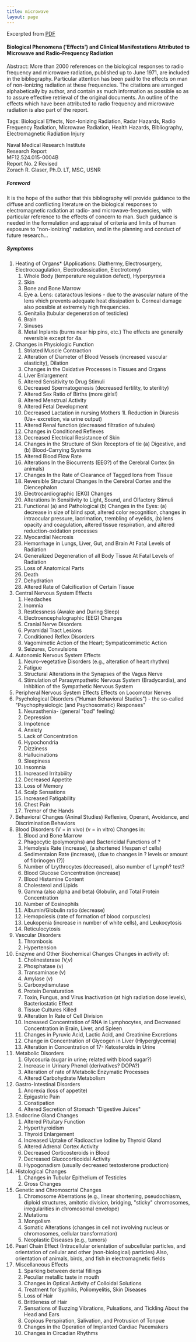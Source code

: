 ```yaml
---
title: microwave
layout: page
---
```


Excerpted from [PDF](https://www.stetzerelectric.com/wp-content/uploads/Naval-Medical-Research-Institute-1972-Full-Bibliography.pdf)

#### Biological Phenomena ('Effects') and Clinical Manifestations Attributed to Microwave and Radio-Frequency Radiation

Abstract: More than 2000 references on the biological responses to radio frequency and microwave radiation, published up to June 1971, are included in the bibliography. Particular attention has been paid to the effects on man of non-ionizing radiation at these frequencies. The citations are arranged alphabetically by author, and contain as much information as possible so as to assure effective retrieval of the original documents. An outline of the effects which have been attributed to radio frequency and microwave radiation is also part of the report.

Tags: Biological Effects, Non-Ionizing Radiation, Radar Hazards, Radio Frequency Radiation, Microwave Radiation, Health Hazards, Bibliography, Electromagnetic Radiation Injury

Naval Medical Research Institute  
Research Report  
MF12.524.015-0004B  
Report No. 2 Revised  
Zorach R. Glaser, Ph.D. LT, MSC, USNR

##### Foreword

It is the hope of the author that this bibliography will provide guidance to the diffuse and conflicting literature on the biological responses to electromagnetic radiation at radio- and microwave-frequencies, with particular reference to the effects of concern to man. Such guidance is needed in the formulation and appraisal of criteria and limits of human exposure to "non-ionizing" radiation, and in the planning and conduct of future research...

##### Symptoms

1. Heating of Organs* (Applications: Diathermy, Electrosurgery, Electrocoagulation, Electrodessication, Electrotomy)
    1. Whole Body (temperature regulation defect), Hyperpyrexia
    2. Skin
    3. Bone and Bone Marrow
    4. Eye
        a. Lens: cataractous lesions - due to the avascular nature of the lens vhich prevents adequate heat dissipation
        b. Corneal damage also possible at extremely high frequencies.
    5. Genitalia (tubular degeneration of testicles)
    6. Brain
    7. Sinuses
    8. Metal Inplants (burns near hip pins, etc.)
    The effects are generally reversible except for 4a.
2. Changes in Physiologic Function
    1. Striated Muscle Contraction
    2. Alteration of Diameter of Blood Vessels (increased vascular elasticity), Dilation
    3. Changes in the Oxidative Processes in Tissues and Organs
    4. Liver Enlargement
    5. Altered Sensitivity to Drug Stimuli
    6. Decreased Spermatogenesis (decreased fertility, to sterility)
    7. Altered Sex Ratio of Births (more girls!)
    8. Altered Menstrual Activity
    9. Altered Fetal Development
    10. Decreased Lactation in nursing Mothers
    1l. Reduction in Diuresis (Ua+ excretion, via urine output)
    12. Altered Renal function (decreased filtration of tubules)
    13. Changes in Conditioned Reflexes
    14. Decreased Electrical Resistance of Skin
    15. Changes in the Structure of Skin Receptors of tie (a) Digestive, and (b) Blood-Carrying Systems
    16. Altered Blood Flow Rate
    17. Alterations In the Biocurrents (EEG?) of the Cerebral Cortex (in animals)
    18. Changes In the Rate of Clearance of Tagged Ions from Tissue
    19. Reversible Structural Changes In the Cerebral Cortex and the Diencephalon
    20. Electrocardiographic (EKG) Changes
    21. Alterations In Sensitivity to Light, Sound, and Olfactory Stimuli
    22. Functional (a) and Pathological (b) Changes in the Eyes: (a) decrease in size of blind spot, altered color recognition, changes in intraocular pressure, lacrimation, trembling of eyelids, (b) lens opacity and coagulation, altered tissue respiration, and altered reduction-oxidation processes
    23. Myocardial Necrosis
    24. Hemorrhage in Lungs, Liver, Gut, and Brain At Fatal Levels of Radiation
    25. Generalized Degeneration of all Body Tissue At Fatal Levels of Radiation
    26. Loss of Anatomical Parts
    27. Death
    28. Dehydration
    29. Altered Rate of Calcification of Certain Tissue
3. Central Nervous System Effects
    1. Headaches
    2. Inomnia
    3. Restlessness (Awake and During Sleep)
    4. Electroencephalographic (EEG) Changes
    5. Cranial Nerve Disorders
    6. Pyramidal Tract Lesions
    7. Conditioned Reflex Disorders
    8. Vagomimetic Action of the Heart; Sympaticomimetic Action
    9. Seizures, Convulsions
4. Autonomic Nervous System Effects
    1. Neuro-vegetative Disorders (e.g., alteration of heart rhythm)
    2. Fatigue
    3. Structural Alterations in the Synapses of the Vagus Nerve
    4. Stimulation of Parasympathetic Nervous System (Bradycardia), and Inhbition of the Sympathetic Nervous System
5. Peripheral Nervous System Effects
    Effects on Locomotor Nerves
6. Psychological Disorders ("Human Behavioral Studies") - the so-called "Psychophysiologic (and Psychosomatic) Responses"
    1. Neurasthenia- (general "bad" feeling)
    2. Depression
    3. Impotence
    4. Anxiety
    5. Lack of Concentration
    6. Hypochondria
    7. Dizziness
    8. Hallucinations
    9. Sleepiness
    10. Insomnia
    11. Increased Irritabiiity
    12. Decreased Appetite
    13. Loss of Memory
    14. Scalp Sensations
    15. Increased Fatigability
    16. Chest Pain
    17. Tremor of the Hands
7. Behavioral Changes (Aninal Studies)
    Reflexive, Operant, Avoidance, and Discrimination Behaviors
8. Blood Disorders
    (V = in vivo)
    (v = in vitro)
    Changes in:
    1. Blood and Bone Marrow
    2. Phagocytic (polymorphs) and Bactericidal Functions of ?
    3. Hemolysis Rate (increase), (a shortened lifespan of cells)
    4. Sedimentaion Rate (increase), (due to changes in ? levels or amount of fibrinogen (?))
    5. Number of Lrythrocytes (decreased), also number of Lymph? test?
    6. Blood Glucose Concentration (increase)
    7. Blood Histamine Content
    8. Cholesterol and Lipids
    9. Gamma (also alpha and beta) Globulin, and Total Protein Concentration
    10. Number of Eosinophils
    11. Albumin/Globulin ratio (decrease)
    12. Hemopoiesis (rate of formation of blood corpuscles)
    13. Leukopenia (increase in number of white cells), and Leukocytosis
    14. Reticulocytosis
9. Vascular Disorders
    1. Thrombosis
    2. Hypertension
10. Enzyme and Other Biochemical Changes
    Changes in activity of:
    1. Cholinesterase (V,v)
    2. Phosphatase (v)
    3. Transaminase (v)
    4. Amylase (v)
    5. Carboxydismutase
    6. Protein Denaturation
    7. Toxin, Fungus, and Virus Inactivation (at high radiation dose levels), Bacteriostatic Effect
    8. Tissue Cultures Killed
    9. Alteration In Rate of Cell Division
    10. Increased Concentration of RNA in Lymphocytes, and Decreased Concentration in Brain, Liver, and Spleen
    11. Changes in Pyruvic Acid, Lactic Acid, and Creatinine Excretions
    12. Change in Concentration of Glycogen in Liver (Hlyperglycemia)
    13. Alteration in Concentration of 17- Ketosterolds in Urine
11. Metabolic Disorders
    1. Glycosuria (sugar in urine; related with blood sugar?)
    2. Increase in Urinary Phenol (derivatives? DOPA?)
    3. Alteration of rate of Metabolic Enzymatic Processes
    4. Altered Carbohydrate Metabolism
12. Gastro-Intestinal Disorders
    1. Anorexia (loss of appetite)
    2. Epigastric Pain
    3. Constipation
    4. Altered Secretion of Stomach "Digestive Juices"
13. Endocrine Gland Changes
    1. Altered Pituitary Function
    2. Hyperthyroidism
    3. Thyroid Enlargement
    4. Increased Uptake of Radioactive Iodine by Thyroid Gland
    5. Altered Adrenal Cortex Activity
    6. Decreased Corticosteroids in Blood
    7. Decreased Glucocorticoidal Activity
    8. Hypogonadism (usually decreased testosterone production)
14. Histological Changes
    1. Changes in Tubular Epithelium of Testicles
    2. Gross Changes
15. Genetic and Chromoscrtal Changes
    1. Chromosome Aberrations (e.g., linear shortening, pseudochiasm, diploid structures, amitotic division, bridging, "sticky" chromosomes, irregularities in chromosomal envelope)
    2. Mutations
    3. Mongolism
    4. Somatic Alterations (changes in cell not involving nucleus or chromosomes, cellular transformation)
    5. Neoplastic Diseases (e.g., tumors)
16. Pearl Chain Effect (Intracellular orientation of subcellular particles, and orientation of cellular and other (non-biological) particles)
    Also, orientation of animals, birds, and fish in electromagnetic fields
17. Miscellaneous Effects
    1. Sparking between dental fillings
    2. Peculiar metallic taste in mouth
    3. Changes in Optical Activity of Colloidal Solutions
    4. Treatment for Syphilis, Poliomyelitis, Skin Diseases
    5. Loss of Hair
    6. Brittleness of Hair
    7. Sensations of Buzzing Vibrations, Pulsations, and Tickling About the Head and Ears
    8. Copious Perspiration, Salivation, and Protrusion of Tonpue
    9. Changes in the Operation of Implanted Cardiac Pacemakers
    10. Changes in Circadian Rhythms
